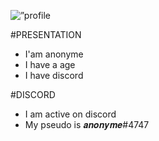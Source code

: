 <p align=”center”>
<img width=”200" height=”200" src="https://avatars.githubusercontent.com/u/116027312?s=400&u=83f1e1511eb1fa417a6aed1d039ea198484d4385&v=4" alt=”profile picture”> </p>

#PRESENTATION
- I'am anonyme
- I have a age
- I have discord

#DISCORD
- I am active on discord
- My pseudo is 𝒂𝒏𝒐𝒏𝒚𝒎𝒆#4747







